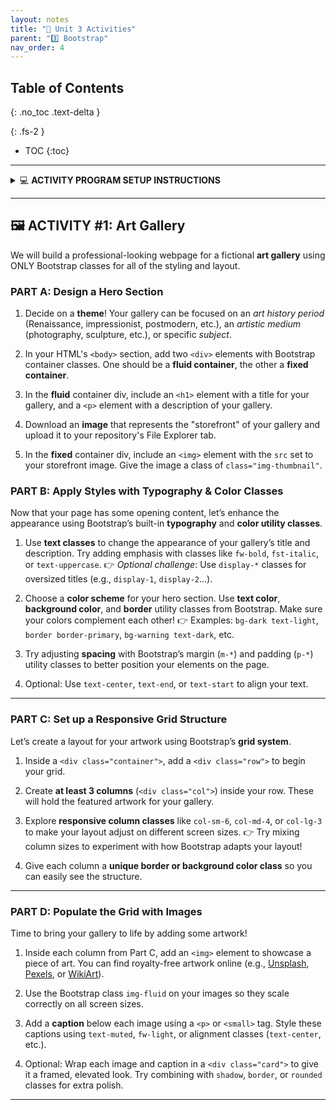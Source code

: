 ```yaml
---
layout: notes
title: "🎯 Unit 3 Activities" 
parent: "3️⃣ Bootstrap"
nav_order: 4
---
```


## Table of Contents
{: .no_toc .text-delta }

{: .fs-2 }
- TOC
{:toc}

---

<html>
  <details>
    <summary>💻 <strong class="text-green-200">ACTIVITY PROGRAM SETUP INSTRUCTIONS</strong></summary>
    
<div class="setup" markdown="block">

1. Go to the public template **repository** for our class: [BWL-CS HTML/CSS/JS Template](https://github.com/BWL-CS/html-css-js-template)
2. Click the <button type="button" name="button" class="btn btn-green">Use this template</button> button above the list of files then select `Create a new repository`
3. Specify the **repository name**: `CS1-Unit3-Activity#`
    > Replace `#` with the specific _activity number_.
4. Click <button type="button" name="button" class="btn btn-green">Create repository</button>
    > Now you have **your own personal copy** of this starter code that you can always access under the `Your repositories` section of GitHub! 📂
5. Now on your repository, click <button type="button" name="button" class="btn btn-green"> < > Code </button> and select the `Codespaces` tab
6. Click `Create Codespace on main` and wait for the environment to load, _then you're ready to code_!

</div>

<br>

<div class="warn" markdown="block">

🛑 When class ends, don't forget to **SAVE YOUR WORK**! **Codespaces** are TEMPORARY editing environments, so you need to COMMIT changes properly in order to update the main **repository** for your program. 

_There are multiple steps to saving in GitHub Codespaces:_

1. Navigate to the `Source Control` menu on the _LEFT_ sidebar
2. Click the <button type="button" name="button" class="btn btn-green">commit changes</button> button on the _LEFT_ menu
3. Type a brief **commit message** at the top of the file that opens, for example: `updated main.py`
4. Click the small `✔️` **checkmark** in the _TOP RIGHT_ corner
5. Click the <button type="button" name="button" class="btn btn-green">sync changes</button> button on the _LEFT_ menu
6. _Finally you can close your Codespace!_

</div>

  </details>
</html>

---

## 🖼️ ACTIVITY #1: Art Gallery

We will build a professional-looking webpage for a fictional **art gallery** using ONLY Bootstrap classes for all of the styling and layout. 

### PART A: Design a Hero Section

<div class="task" markdown="block">

1. Decide on a **theme**! Your gallery can be focused on an _art history period_ (Renaissance, impressionist, postmodern, etc.), an _artistic medium_ (photography, sculpture, etc.), or specific _subject_.  

1. In your HTML's `<body>` section, add two `<div>` elements with Bootstrap container classes. One should be a **fluid container**, the other a **fixed container**.

1. In the **fluid** container div, include an `<h1>` element with a title for your gallery, and a `<p>` element with a description of your gallery. 

1. Download an **image** that represents the "storefront" of your gallery and upload it to your repository's File Explorer tab.

1. In the **fixed** container div, include an `<img>` element with the `src` set to your storefront image. Give the image a class of `class="img-thumbnail"`.

</div>

### PART B: Apply Styles with Typography & Color Classes

Now that your page has some opening content, let’s enhance the appearance using Bootstrap’s built-in **typography** and **color utility classes**.

<div class="task" markdown="block">

1. Use **text classes** to change the appearance of your gallery’s title and description. Try adding emphasis with classes like `fw-bold`, `fst-italic`, or `text-uppercase`.
   👉 *Optional challenge*: Use `display-*` classes for oversized titles (e.g., `display-1`, `display-2`...).

2. Choose a **color scheme** for your hero section. Use **text color**, **background color**, and **border** utility classes from Bootstrap. Make sure your colors complement each other!
   👉 Examples: `bg-dark text-light`, `border border-primary`, `bg-warning text-dark`, etc.

3. Try adjusting **spacing** with Bootstrap’s margin (`m-*`) and padding (`p-*`) utility classes to better position your elements on the page.

4. Optional: Use `text-center`, `text-end`, or `text-start` to align your text.

</div>

---

### PART C: Set up a Responsive Grid Structure

Let’s create a layout for your artwork using Bootstrap’s **grid system**.

<div class="task" markdown="block">

1. Inside a `<div class="container">`, add a `<div class="row">` to begin your grid.

2. Create **at least 3 columns** (`<div class="col">`) inside your row. These will hold the featured artwork for your gallery.

3. Explore **responsive column classes** like `col-sm-6`, `col-md-4`, or `col-lg-3` to make your layout adjust on different screen sizes.
   👉 Try mixing column sizes to experiment with how Bootstrap adapts your layout!

4. Give each column a **unique border or background color class** so you can easily see the structure.

</div>

---

### PART D: Populate the Grid with Images

Time to bring your gallery to life by adding some artwork!

<div class="task" markdown="block">

1. Inside each column from Part C, add an `<img>` element to showcase a piece of art. You can find royalty-free artwork online (e.g., [Unsplash](https://unsplash.com), [Pexels](https://www.pexels.com), or [WikiArt](https://www.wikiart.org)).

2. Use the Bootstrap class `img-fluid` on your images so they scale correctly on all screen sizes.

3. Add a **caption** below each image using a `<p>` or `<small>` tag. Style these captions using `text-muted`, `fw-light`, or alignment classes (`text-center`, etc.).

4. Optional: Wrap each image and caption in a `<div class="card">` to give it a framed, elevated look. Try combining with `shadow`, `border`, or `rounded` classes for extra polish.

</div>


---

